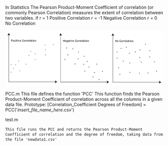 In Statistics The Pearson Product-Moment Coefficient of correlation (or commonly Pearson Correlation) measures the extent of correlation between two variables. 
if  r =  1   Positive Correlation
	r = -1   Negative Correlation
	r =  0   No Correlation 

![Correlation](https://github.com/ShishirPatil/Pearson-Correlation/blob/master/Correlation.png)


PCC.m 
	This file defines the function 'PCC'
	This function finds the Pearson Product-Moment Coefficient of correlation across all the columns in a given data file.
	Prototype: [Correlation_Coefficient Degrees of Freedom] = PCC('_insert_file_name_here_.csv')

test.m

	This file runs the PCC and returns the Pearson Product-Moment Coefficient of correlation and the degree of freedom, taking data from the file 'newdata1.csv'